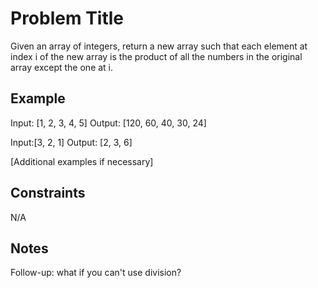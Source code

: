 # Problem Title

Given an array of integers, return a new array such that each element at index i of the
new array is the product of all the numbers in the original array except the one at i.

## Example
Input: [1, 2, 3, 4, 5]
Output: [120, 60, 40, 30, 24]

Input:[3, 2, 1]
Output: [2, 3, 6]

[Additional examples if necessary]

## Constraints
N/A

## Notes
Follow-up: what if you can't use division?